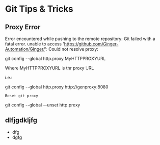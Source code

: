 ﻿# Git Tips & Tricks


## Proxy Error

Error encountered while pushing to the remote repository: Git failed with a fatal error.
unable to access 'https://github.com/Ginger-Automation/Ginger/': Could not resolve proxy:

git config --global http.proxy MyHTTPPROXYURL

Where MyHTTPPROXYURL is thr proxy URL

i.e.:

git config --global http.proxy http://genproxy:8080

`Reset git proxy`

git config --global --unset http.proxy


## dlfjgdkljfg
- dfg
- dgfg